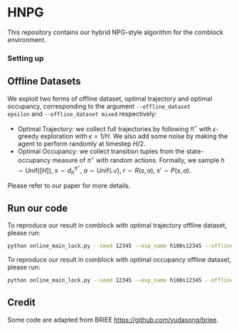 # HNPG
This repository contains our hybrid NPG-style algorithm for the comblock environment.

### Setting up

## Offline Datasets
We exploit two forms of offline dataset, optimal trajectory and optimal occupancy, corresponding to the argument <code>--offline_dataset epsilon</code> and <code>--offline_dataset mixed</code> respectively:
* Optimal Trajectory: we collect full trajectories by following $\pi^\star$ with $\epsilon$-greedy exploration with $\epsilon=1/H$. We also add some noise by making the agent to perform randomly at timestep $H/2$.
* Optimal Occupancy: we collect transition tuples from the state-occupancy measure of $\pi^\star$ with random actions. Formally, we sample $h \sim \textrm{Unif}([H])$, $s \sim d_h^{\pi^\star}$, $a \sim \textrm{Unif}(\mathcal{A})$, $r \sim R(s,a)$, $s' \sim P(s,a)$.

Please refer to our paper for more details.

## Run our code

To reproduce our result in comblock with optimal trajectory offline dataset, please run:
```bash
python online_main_lock.py --seed 12345 --exp_name h100s12345 --offline_dataset epsilon
```
To reproduce our result in comblock with optimal occupancy offline dataset, please run:
```bash
python online_main_lock.py --seed 12345 --exp_name h100s12345 --offline_dataset mixed
```
## Credit 
Some code are adapted from BRIEE https://github.com/yudasong/briee.
